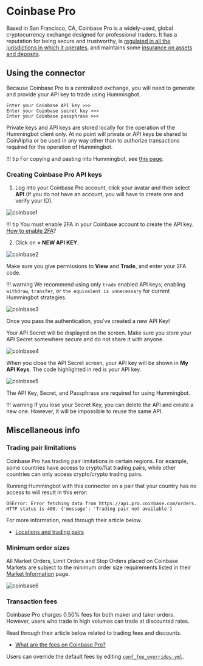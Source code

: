 # Coinbase Pro

Based in San Francisco, CA, Coinbase Pro is a widely-used, global cryptocurrency exchange designed for professional traders. It has a reputation for being secure and trustworthy, is [regulated in all the jurisdictions in which it operates](https://www.coinbase.com/legal/insurance), and maintains some [insurance on assets and deposits](https://www.coinbase.com/legal/insurance).

## Using the connector

Because Coinbase Pro is a centralized exchange, you will need to generate and provide your API key to trade using Hummingbot.

```
Enter your Coinbase API key >>>
Enter your Coinbase secret key >>>
Enter your Coinbase passphrase >>>
```

Private keys and API keys are stored locally for the operation of the Hummingbot client only. At no point will private or API keys be shared to CoinAlpha or be used in any way other than to authorize transactions required for the operation of Hummingbot.

!!! tip
    For copying and pasting into Hummingbot, see [this page](/operation/user-interface/#keyboard-shortcuts).

### Creating Coinbase Pro API keys

1. Log into your Coinbase Pro account, click your avatar and then select **API** (If you do not have an account, you will have to create one and verify your ID).

![coinbase1](/assets/img/coinbase1.png)

!!! tip
    You must enable 2FA in your Coinbase account to create the API key. [How to enable 2FA](https://support.coinbase.com/customer/en/portal/articles/1658338-how-do-i-set-up-2-factor-authentication-)?

2. Click on **+ NEW API KEY**.

![coinbase2](/assets/img/coinbase2.png)

Make sure you give permissions to **View** and **Trade**, and enter your 2FA code.

!!! warning
    We recommend using only `trade` enabled API keys; enabling `withdraw`, `transfer`, or `the equivalent is unnecessary` for current Hummingbot strategies.

![coinbase3](/assets/img/coinbase3.png)

Once you pass the authentication, you’ve created a new API Key!

Your API Secret will be displayed on the screen. Make sure you store your API Secret somewhere secure and do not share it with anyone.

![coinbase4](/assets/img/coinbase4.png)

When you close the API Secret screen, your API key will be shown in **My API Keys**. The code highlighted in red is your API key.

![coinbase5](/assets/img/coinbase5.png)

The API Key, Secret, and Passphrase are required for using Hummingbot.

!!! warning
    If you lose your Secret Key, you can delete the API and create a new one. However, it will be impossible to reuse the same API.

## Miscellaneous info

### Trading pair limitations

Coinbase Pro has trading pair limitations in certain regions. For example, some countries have access to crypto/fiat trading pairs, while other countries can only access crypto/crypto trading pairs.

Running Hummingbot with this connector on a pair that your country has no access to will result in this error:

```
OSError: Error fetching data from https://api.pro.coinbase.com/orders.
HTTP status is 400. {'message': 'Trading pair not available'}
```

For more information, read through their article below.

- [Locations and trading pairs](https://help.coinbase.com/en/pro/trading-and-funding/cryptocurrency-trading-pairs/locations-and-trading-pairs)

### Minimum order sizes

All Market Orders, Limit Orders and Stop Orders placed on Coinbase Markets are subject to the minimum order size requirements listed in their [Market Information](https://pro.coinbase.com/markets) page.

![coinbase6](/assets/img/coinbase6.png)

### Transaction fees

Coinbase Pro charges 0.50% fees for both maker and taker orders. However, users who trade in high volumes can trade at discounted rates.

Read through their article below related to trading fees and discounts.

- [What are the fees on Coinbase Pro?](https://help.coinbase.com/en/pro/trading-and-funding/trading-rules-and-fees/fees.html)

Users can override the default fees by editing [`conf_fee_overrides.yml`](/operation/override-fees/).
